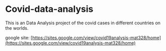 # Covid-data-analysis

This is an Data Analysis project of the covid cases in different countries on the worlds.

google site: [https://sites.google.com/view/covid19analysis-mat328/home](https://sites.google.com/view/covid19analysis-mat328/home)


